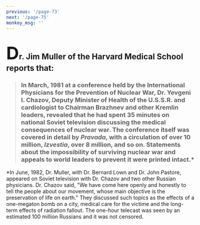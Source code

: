 ```yaml
---
previous: '/page-73'
next: '/page-75'
monkey_msg: ''
---
```


## <span style="font-size:47px;">D</span>r. Jim Muller of the Harvard Medical School reports that:
> ### In March, 1981 at a conference held by the International Physicians for the Prevention of Nuclear War, Dr. Yevgeni I. Chazov, Deputy Minister of Health of the U.S.S.R. and cardiologist to Chairman Brazhnev and other Kremlin leaders, revealed that he had spent 35 minutes on national Soviet television discussing the medical consequences of nuclear war. The conference itself was covered in detail by _Pravada_, with a circulation of over 10 million, _Izvestia_, over 8 million, and so on. Statements about the impossibility of surviving nuclear war and appeals to world leaders to prevent it were printed intact.*
*In June, 1982, Dr. Muller, with Dr. Bernard Lown and Dr. John Pastore, appeared on Soviet television with Dr. Chazov and two other Russian physicians. Dr. Chazov said, "We have come here openly and honestly to tell the people about our movement, whose main objective is the preservation of life on earth." They discussed such topics as the effects of a one-megaton bomb on a city, medical care for the victime and the long-term effects of radiation fallout. The one-hour telecast was seen by an estimated 100 million Russians and it was not censored.
